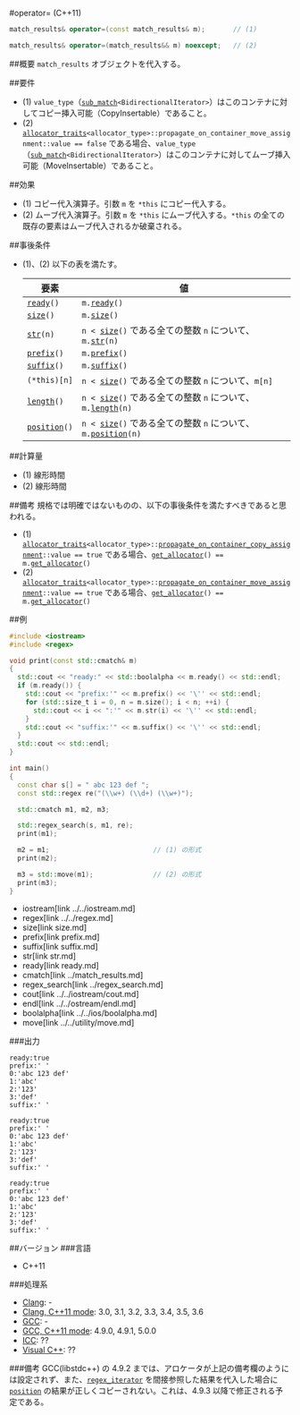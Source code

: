 #operator= (C++11)
```cpp
match_results& operator=(const match_results& m);		// (1)

match_results& operator=(match_results&& m) noexcept;	// (2)
```

##概要
`match_results` オブジェクトを代入する。


##要件
- (1) `value_type`（[`sub_match`](../sub_match.md)`<BidirectionalIterator>`）はこのコンテナに対してコピー挿入可能（CopyInsertable）であること。
- (2) [`allocator_traits`](../../memory/allocator_traits.md)`<allocator_type>::propagate_on_container_move_assignment::value == false` である場合、`value_type`（[`sub_match`](../sub_match.md)`<BidirectionalIterator>`）はこのコンテナに対してムーブ挿入可能（MoveInsertable）であること。


##効果
- (1) コピー代入演算子。引数 `m` を `*this` にコピー代入する。
- (2) ムーブ代入演算子。引数 `m` を `*this` にムーブ代入する。`*this` の全ての既存の要素はムーブ代入されるか破棄される。


##事後条件
- (1)、(2) 以下の表を満たす。

	| 要素                                    | 値                                                                                            |
	|-----------------------------------------|-----------------------------------------------------------------------------------------------|
	| [`ready`](ready.md)`()`                 | `m.`[`ready`](ready.md)`()`                                                                   |
	| [`size`](size.md)`()`                   | `m.`[`size`](size.md)`()`                                                                     |
	| [`str`](str.md)`(n)`                    | `n < `[`size`](size.md)`()` である全ての整数 `n` について、`m.`[`str`](str.md)`(n)`           |
	| [`prefix`](prefix.md)`()`               | `m.`[`prefix`](prefix.md)`()`                                                                 |
	| [`suffix`](suffix.md)`()`               | `m.`[`suffix`](suffix.md)`()`                                                                 |
	| `(*this)[n]`                            | `n < `[`size`](size.md)`()` である全ての整数 `n` について、`m[n]`                             |
	| [`length`](length.md)`()`               | `n < `[`size`](size.md)`()` である全ての整数 `n` について、`m.`[`length`](length.md)`(n)`     |
	| [`position`](position.md)`()`           | `n < `[`size`](size.md)`()` である全ての整数 `n` について、`m.`[`position`](position.md)`(n)` |


##計算量
- (1) 線形時間
- (2) 線形時間


##備考
規格では明確ではないものの、以下の事後条件を満たすべきであると思われる。

- (1) [`allocator_traits`](../../memory/allocator_traits.md)`<allocator_type>::`[`propagate_on_container_copy_assignment`](../../memory/allocator_traits/propagate_on_container_copy_assignment.md)`::value == true` である場合、[`get_allocator`](get_allocator.md)`() == m.`[`get_allocator`](get_allocator.md)`()`
- (2) [`allocator_traits`](../../memory/allocator_traits.md)`<allocator_type>::`[`propagate_on_container_move_assignment`](../../memory/allocator_traits/propagate_on_container_move_assignment.md)`::value == true` である場合、[`get_allocator`](get_allocator.md)`() == m.`[`get_allocator`](get_allocator.md)`()`


##例
```cpp
#include <iostream>
#include <regex>

void print(const std::cmatch& m)
{
  std::cout << "ready:" << std::boolalpha << m.ready() << std::endl;
  if (m.ready()) {
    std::cout << "prefix:'" << m.prefix() << '\'' << std::endl;
    for (std::size_t i = 0, n = m.size(); i < n; ++i) {
      std::cout << i << ":'" << m.str(i) << '\'' << std::endl;
    }
    std::cout << "suffix:'" << m.suffix() << '\'' << std::endl;
  }
  std::cout << std::endl;
}

int main()
{
  const char s[] = " abc 123 def ";
  const std::regex re("(\\w+) (\\d+) (\\w+)");

  std::cmatch m1, m2, m3;

  std::regex_search(s, m1, re);
  print(m1);

  m2 = m1;							// (1) の形式
  print(m2);

  m3 = std::move(m1);				// (2) の形式
  print(m3);
}
```
* iostream[link ../../iostream.md]
* regex[link ../../regex.md]
* size[link size.md]
* prefix[link prefix.md]
* suffix[link suffix.md]
* str[link str.md]
* ready[link ready.md]
* cmatch[link ../match_results.md]
* regex_search[link ../regex_search.md]
* cout[link ../../iostream/cout.md]
* endl[link ../../ostream/endl.md]
* boolalpha[link ../../ios/boolalpha.md]
* move[link ../../utility/move.md]

###出力
```
ready:true
prefix:' '
0:'abc 123 def'
1:'abc'
2:'123'
3:'def'
suffix:' '

ready:true
prefix:' '
0:'abc 123 def'
1:'abc'
2:'123'
3:'def'
suffix:' '

ready:true
prefix:' '
0:'abc 123 def'
1:'abc'
2:'123'
3:'def'
suffix:' '
```


##バージョン
###言語
- C++11

###処理系
- [Clang](/implementation.md#clang): -
- [Clang, C++11 mode](/implementation.md#clang): 3.0, 3.1, 3.2, 3.3, 3.4, 3.5, 3.6
- [GCC](/implementation.md#gcc): -
- [GCC, C++11 mode](/implementation.md#gcc): 4.9.0, 4.9.1, 5.0.0
- [ICC](/implementation.md#icc): ??
- [Visual C++](/implementation.md#visual_cpp): ??

###備考
GCC(libstdc++) の 4.9.2 までは、アロケータが上記の備考欄のようには設定されず、また、[`regex_iterator`](../regex_iterator.md) を間接参照した結果を代入した場合に [`position`](position.md) の結果が正しくコピーされない。これは、4.9.3 以降で修正される予定である。
